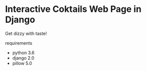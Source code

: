 # Interactive Coktails Web Page in Django
Get dizzy with taste!

requirements
 - python 3.6 
 - django 2.0
 - pillow 5.0
